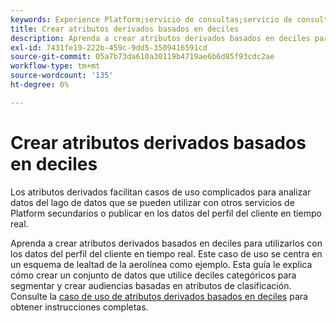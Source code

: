 ```yaml
---
keywords: Experience Platform;servicio de consultas;servicio de consultas;query;deciles;atributos derivados;
title: Crear atributos derivados basados en deciles
description: Aprenda a crear atributos derivados basados en deciles para utilizarlos con los datos de Perfil del cliente en tiempo real en función de un esquema de lealtad de aerolíneas como escenario de ejemplo.
exl-id: 7431fe19-222b-459c-9dd5-3509416591cd
source-git-commit: 05a7b73da610a30119b4719ae6b6d85f93cdc2ae
workflow-type: tm+mt
source-wordcount: '135'
ht-degree: 0%

---
```


# Crear atributos derivados basados en deciles

Los atributos derivados facilitan casos de uso complicados para analizar datos del lago de datos que se pueden utilizar con otros servicios de Platform secundarios o publicar en los datos del perfil del cliente en tiempo real.

Aprenda a crear atributos derivados basados en deciles para utilizarlos con los datos del perfil del cliente en tiempo real. Este caso de uso se centra en un esquema de lealtad de la aerolínea como ejemplo. Esta guía le explica cómo crear un conjunto de datos que utilice deciles categóricos para segmentar y crear audiencias basadas en atributos de clasificación. Consulte la [caso de uso de atributos derivados basados en deciles](../../use-cases/deciles-use-case.md) para obtener instrucciones completas.
